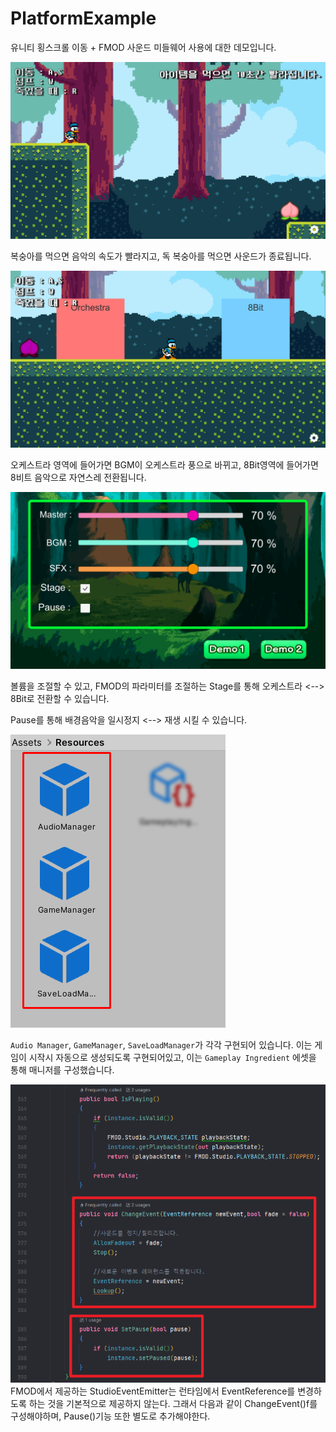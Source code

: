 # PlatformExample
유니티 횡스크롤 이동 + FMOD 사운드 미들웨어 사용에 대한 데모입니다.

![ex1](Document/preview.PNG)

복숭아를 먹으면 음악의 속도가 빨라지고, 독 복숭아를 먹으면 사운드가 종료됩니다.

![ex2](Document/Preview2.PNG)

오케스트라 영역에 들어가면 BGM이 오케스트라 풍으로 바뀌고, 8Bit영역에 들어가면 8비트 음악으로 자연스레 전환됩니다.

![ex3](Document/preview3.PNG)

볼륨을 조절할 수 있고, FMOD의 파라미터를 조절하는 Stage를 통해 오케스트라 <--> 8Bit로 전환할 수 있습니다.

Pause를 통해 배경음악을 일시정지 <--> 재생 시킬 수 있습니다.

![ex4](Document/preview4.PNG)

`Audio Manager`, `GameManager`, `SaveLoadManager`가 각각 구현되어 있습니다.
이는 게임이 시작시 자동으로 생성되도록 구현되어있고, 이는 `Gameplay Ingredient` 에셋을 통해 매니저를 구성했습니다.


![ex5](Document/preview5.png)
FMOD에서 제공하는 StudioEventEmitter는 런타임에서 EventReference를 변경하도록 하는 것을 기본적으로 제공하지 않는다.
그래서 다음과 같이 ChangeEvent()f를 구성해야하며, Pause()기능 또한 별도로 추가해야한다.
